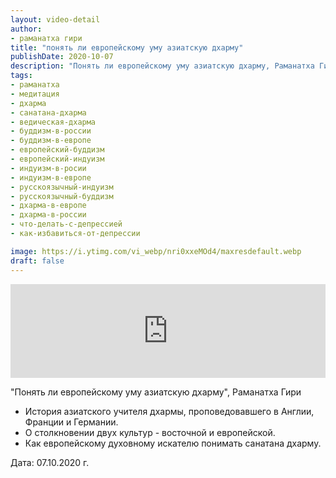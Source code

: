 ```yaml
---
layout: video-detail
author:
- раманатха гири
title: "понять ли европейскому уму азиатскую дхарму"
publishDate: 2020-10-07
description: "Понять ли европейскому уму азиатскую дхарму, Раманатха Гири * История азиатского учителя дхармы, проповедовавшего в Англии, Франции и Германии. * О столкновении двух культур - восточной и европейской. * Как европейскому духовному искателю понимать"
tags: 
- раманатха
- медитация
- дхарма
- санатана-дхарма
- ведическая-дхарма
- буддизм-в-россии
- буддизм-в-европе
- европейский-буддизм
- европейский-индуизм
- индуизм-в-росии
- индуизм-в-европе
- русскоязычный-индуизм
- русскоязычный-буддизм
- дхарма-в-европе
- дхарма-в-россии
- что-делать-с-депрессией
- как-избавиться-от-депрессии

image: https://i.ytimg.com/vi_webp/nri0xxeMOd4/maxresdefault.webp
draft: false
---
```


<iframe width="100%" src="https://www.youtube.com/embed/nri0xxeMOd4" frameborder="0" allowfullscreen=""></iframe> 

 "Понять ли европейскому уму азиатскую дхарму", Раманатха Гири

* История азиатского учителя дхармы, проповедовавшего в Англии, Франции и Германии.
* О столкновении двух культур - восточной и европейской.
* Как европейскому духовному искателю понимать санатана дхарму.

  
 Дата: 07.10.2020 г.

  

 